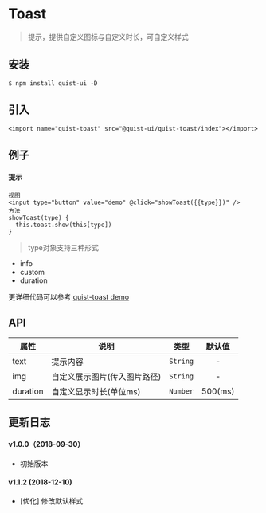 # Toast

> 提示，提供自定义图标与自定义时长，可自定义样式


## 安装

```
$ npm install quist-ui -D
```

## 引入
```js{4}
<import name="quist-toast" src="@quist-ui/quist-toast/index"></import>
```

## 例子

#### 提示

```js{4}
视图
<input type="button" value="demo" @click="showToast({{type}})" />
方法
showToast(type) {
  this.toast.show(this[type])
}
```

> type对象支持三种形式

* info
* custom
* duration

更详细代码可以参考 [quist-toast demo](https://github.com/JDsecretFE/quist-ui/tree/master/src/Toast/index.ux)

## API 

| 属性 | 说明 | 类型 | 默认值 |
|-------------|------------|:--------:|:-----:|
| text | 提示内容 | `String` | - |
| img | 自定义展示图片(传入图片路径) | `String` | - |
| duration | 自定义显示时长(单位ms) | `Number` | 500(ms) |


## 更新日志

#### v1.0.0（2018-09-30）
* 初始版本

#### v1.1.2 (2018-12-10)
* [优化] 修改默认样式